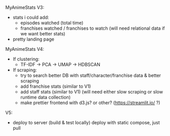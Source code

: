 MyAnimeStats V3:
- stats i could add:
  - episodes watched (total time)
  - franchises watched / franchises to watch (will need relational data if we want better stats)
- pretty landing page

MyAnimeStats V4:
- If clustering:
  - TF-IDF -> PCA -> UMAP -> HDBSCAN
- If scraping:
  - try to search better DB with staff/character/franchise data & better scraping
  - add franchise stats (similar to V1)
  - add staff stats (similar to V1) (will need either slow scraping or slow runtime data collection)
  - make prettier frontend with d3.js? or other? (https://streamlit.io/ ?)

V5:
- deploy to server (build & test locally) deploy with static compose, just pull

